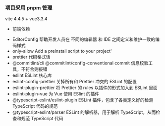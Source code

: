 ### 项目采用 pnpm 管理

vite 4.4.5 + vue3.3.4

- 前端依赖

* EditorConfig 帮助开发人员在 不同的编辑器 和 IDE 之间定义和维护一致的编码样式
* only-allow Add a preinstall script to your project'
* prettier 代码格式话
* @commitlint/cli @commitlint/config-conventional commit 信息校验工具，不符合则报错
* eslint ESLint 核心库
* eslint-config-prettier 关掉所有和 Prettier 冲突的 ESLint 的配置
* eslint-plugin-prettier 将 Prettier 的 rules 以插件的形式加入到 ESLint 里面
* eslint-plugin-vue 为 Vue 使用 ESlint 的插件
* @typescript-eslint/eslint-plugin ESLint 插件，包含了各类定义好的检测 TypeScript 代码的规范
* @typescript-eslint/parser ESLint 的解析器，用于解析 TypeScript，从而检查和规范 TypeScript 代码
